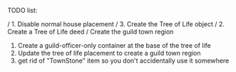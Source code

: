 TODO list:

/ 1. Disable normal house placement
/ 3. Create the Tree of Life object
/ 2. Create a Tree of Life deed
/ Create the guild town region
1. Create a guild-officer-only container at the base of the tree of life
2. Update the tree of life placement to create a guild town region
3. get rid of "TownStone" item so you don't accidentally use it somewhere

